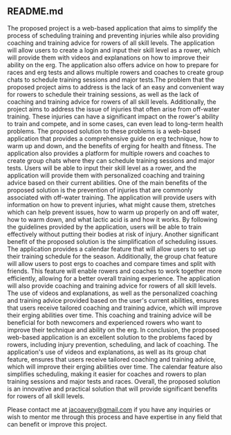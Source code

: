## README.md
The proposed project is a web-based application that aims to simplify the process of scheduling training and preventing injuries while also providing coaching and training advice for rowers of all skill levels. The application will allow users to create a login and input their skill level as a rower, which will provide them with videos and explanations on how to improve their ability on the erg. The application also offers advice on how to prepare for races and erg tests and allows multiple rowers and coaches to create group chats to schedule training sessions and major tests.The problem that the proposed project aims to address is the lack of an easy and convenient way for rowers to schedule their training sessions, as well as the lack of coaching and training advice for rowers of all skill levels. Additionally, the project aims to address the issue of injuries that often arise from off-water training. These injuries can have a significant impact on the rower's ability to train and compete, and in some cases, can even lead to long-term health problems. The proposed solution to these problems is a web-based application that provides a comprehensive guide on erg technique, how to warm up and down, and the benefits of erging for health and fitness. The application also provides a platform for multiple rowers and coaches to create group chats where they can schedule training sessions and major tests. Users will be able to input their skill level as a rower, and the application will provide them with personalized coaching and training advice based on their current abilities. One of the main benefits of the proposed solution is the prevention of injuries that are commonly associated with off-water training. The application will provide users with information on how to prevent injuries, what might cause them, stretches which can help prevent issues, how to warm up properly on and off water, how to warm down, and what lactic acid is and how it works. By following the guidelines provided by the application, users will be able to train effectively without putting their bodies at risk of injury. Another significant benefit of the proposed solution is the simplification of scheduling issues. The application provides a calendar feature that will allow users to set up their training schedule for the season. Additionally, the group chat feature will allow users to post ergs to coaches and compare times and split with friends. This feature will enable rowers and coaches to work together more efficiently, allowing for a better overall training experience. The application will also provide coaching and training advice for rowers of all skill levels. The use of videos and explanations, as well as the personalized coaching and training advice provided based on the user's current abilities, ensures that users receive tailored coaching and training advice, which will improve their erging abilities over time. This coaching and training advice will be beneficial for both newcomers and experienced rowers who want to improve their technique and ability on the erg. In conclusion, the proposed web-based application is an excellent solution to the problems faced by rowers, including injury prevention, scheduling, and lack of coaching. The application's use of videos and explanations, as well as its group chat feature, ensures that users receive tailored coaching and training advice, which will improve their erging abilities over time. The calendar feature also simplifies scheduling, making it easier for coaches and rowers to plan training sessions and major tests and races. Overall, the proposed solution is an innovative and practical solution that will provide significant benefits for rowers of all skill levels.

Please contact me at jacoavery@gmail.com if you have any inquiries or wish to mentor me through this process and have expertise in any field that can benefit or improve this project.
